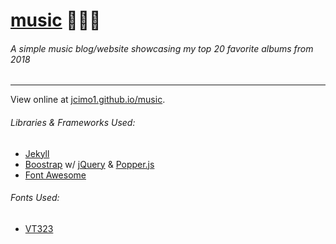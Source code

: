 # [music](https://jcimo1.github.io/music/) 🎵🎵🎵
###### A simple music blog/website showcasing my top 20 favorite albums from 2018
---
View online at [jcimo1.github.io/music](https://jcimo1.github.io/music/).

###### Libraries & Frameworks Used:
- [Jekyll](https://jekyllrb.com/)
- [Boostrap](https://getbootstrap.com) w/ [jQuery](https://jquery.com/) & [Popper.js](https://popper.js.org/)
- [Font Awesome](http://fontawesome.io)

###### Fonts Used:
- [VT323](https://fonts.google.com/specimen/VT323)
